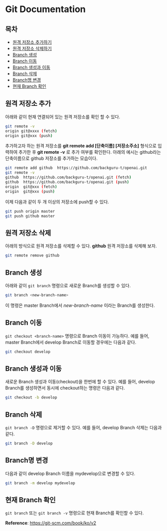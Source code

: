 # Git Documentation

## 목차
- [원격 저장소 추가하기](#원격-저장소-추가)
- [원격 저장소 삭제하기](#원격-저장소-삭제)
- [Branch 생성](#Branch-생성)
- [Branch 이동](#Branch-이동)
- [Branch 생성과 이동](#Branch-생성과-이동)
- [Branch 삭제](#Branch-삭제)
- [Branch명 변경](#Branch명-변경)
- [현재 Branch 확인](#현재-Branch-확인)

## 원격 저장소 추가

아래와 같이 현재 연결되어 있는 원격 저장소를 확인 할 수 있다.

```bash
git remote -v
origin git@xxxx (fetch)
origin git@xxx (push)
```

추가하고자 하는 원격 저장소를 **git remote add [단축이름] [저장소주소]** 형식으로 입력하여 추가한 후 **git remote -v** 로 추가 여부를 확인한다.
아래의 예시는 github라는 단축이름으로 github 저장소를 추가하는 모습이다.

```bash
git remote add github  https://github.com/backguru-t/openai.git
git remote -v
github  https://github.com/backguru-t/openai.git (fetch)
github  https://github.com/backguru-t/openai.git (push)
origin  git@xxx (fetch)
origin  git@xxx (push)
```

이제 다음과 같이 두 개 이상의 저장소에 push할 수 있다.
```bash
git push origin master
git push github master
```

## 원격 저장소 삭제
아래의 방식으로 원격 저장소를 삭제할 수 있다. **github** 원격 저장소를 삭제해 보자.

```bash
git remote remove github
```

## Branch 생성
아래와 같이 `git branch` 명령으로 새로운 Branch를 생성할 수 있다.
```bash
git branch <new-branch-name>
```
이 명령은 master Branch에서 *new-branch-name* 이라는 Branch를 생성한다.

## Branch 이동
`git checkout <branch-name>` 명령으로 Branch 이동이 가능하다. 예를 들어, master Branch에서 develop Branch로 이동할 경우에는 다음과 같다.
```bash
git checkout develop
```

## Branch 생성과 이동
새로운 Branch 생성과 이동(checkout)을 한번에 할 수 있다. 예를 들어, develop Branch를 생성하면서 동시에 checkout하는 명령은 다음과 같다.

```bash
git checkout -b develop
```

## Branch 삭제
`git branch -D` 명령으로 제거할 수 있다. 예를 들어, develop Branch 삭제는 다음과 같다.

```bash
git branch -D develop
```

## Branch명 변경
다음과 같이 develop Branch 이름을 mydevelop으로 변경할 수 있다.

```bash
git branch -m develop mydevelop
```

## 현재 Branch 확인
`git branch`  또는 `git branch -v` 명령으로 현재 Branch를 확인할 수 있다.




**Reference**: https://git-scm.com/book/ko/v2


